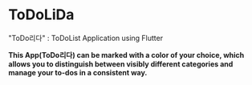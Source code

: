 # ToDoLiDa
"ToDo리다" : ToDoList Application using Flutter 

**This App(ToDo리다) can be marked with a color of your choice, 
which allows you to distinguish between visibly different categories and manage your to-dos in a consistent way.**

